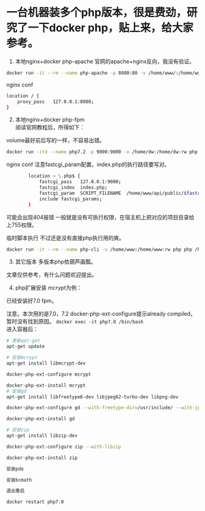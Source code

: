 # 一台机器装多个php版本，很是费劲，研究了一下docker php，贴上来，给大家参考。

1. 本地nginx+docker php-apache
官网的apache+nginx反向，我没有验证。
```sh
docker run -it --rm --name php-apache -p 8080:80 -v /home/www/:/home/www/:rw  php:7.2.8-apache
```
nginx conf
```sh
location / {
    proxy_pass   127.0.0.1:8080;
}
```

2. 本地nginx+docker php-fpm  
阅读官网教程后，所得如下：

volume最好前后写的一样，不容易出错。
```sh
docker run -itd --name php7.2 -p 9000:9000 -v /home/dw:/home/dw:rw php:7.2.8-fpm
```  
nginx conf 注意fastcgi_param配置，index.php的执行路径要写对。  
```sh
        location ~ \.php$ {
            fastcgi_pass   127.0.0.1:9000;
            fastcgi_index  index.php;
            fastcgi_param  SCRIPT_FILENAME  /home/www/api/public/$fastcgi_script_name;
            include fastcgi_params;
        }
```  
可能会出现404报错
一般就是没有可执行权限，在宿主机上把对应的项目目录给上755权限。

临时脚本执行
不过还是没有直接php执行用的爽。
```sh
docker run -it --rm --name php-cli -v /home/www:/home/www:rw php php /home/www/1.php
```
3. 其它版本
多版本php依葫芦画瓢。

文章仅供参考，有什么问题欢迎提出。

4. php扩展安装
mcrypt为例：

已经安装好7.0 fpm。

注意，本次用的是7.0，7.2 docker-php-ext-configure提示already compiled，暂时没有找到原因。
`docker exec -it php7.0 /bin/bash`  
进入容器后： 
```sh
# 更新apt-get
apt-get update

# 安装mcrypt
apt-get install libmcrypt-dev

docker-php-ext-configure mcrypt

docker-php-ext-install mcrypt 
# 安装gd
apt-get install libfreetype6-dev libjpeg62-turbo-dev libpng-dev

docker-php-ext-configure gd --with-freetype-dir=/usr/include/ --with-jpeg-dir=/usr/include

docker-php-ext-install gd

# 安装zip
apt-get install libzip-dev

docker-php-ext-configure zip --with-libzip

docker-php-ext-install zip

安装pdo

安装bcmath

退出重启

docker restart php7.0
```